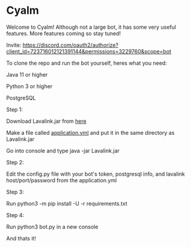 # Cyalm
Welcome to Cyalm! Although not a large bot, it has some very useful features. More features coming so stay tuned!

Invite: https://discord.com/oauth2/authorize?client_id=723716012121391144&permissions=3229760&scope=bot

To clone the repo and run the bot yourself, heres what you need:
  
  Java 11 or higher
  
  Python 3 or higher
  
  PostgreSQL
  
Step 1:
  
  Download Lavalink.jar from [here](https://github.com/Frederikam/Lavalink/releases)
  
  Make a file called [application.yml](https://github.com/Frederikam/Lavalink/blob/master/LavalinkServer/application.yml.example) and put it in the same directory as Lavalink.jar
 
 Go into console and type java -jar Lavalink.jar
 

 Step 2:
  
  Edit the config.py file with your bot's token, postgresql info, and lavalink host/port/password from the application.yml


 Step 3:


  Run python3 -m pip install -U -r requirements.txt
 
 
 
Step 4:


  Run python3 bot.py in a new console


  
  
  And thats it!
